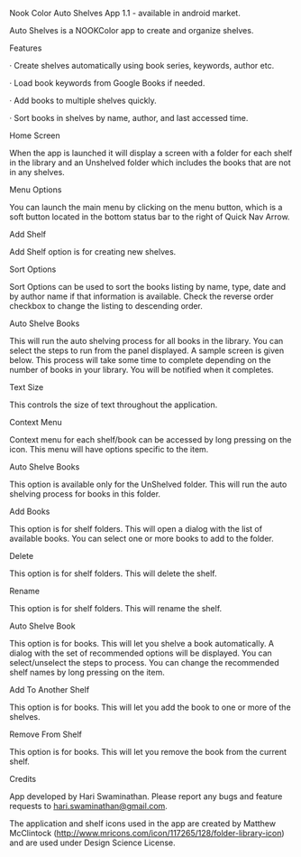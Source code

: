 Nook Color Auto Shelves App 1.1 - available in android market.

Auto Shelves is a NOOKColor app to create and organize shelves.

Features

·       Create shelves automatically using book series, keywords, author etc.

·       Load book keywords from Google Books if needed.

·       Add books to multiple shelves quickly.

·       Sort books in shelves by name, author, and last accessed time.



Home Screen

When the app is launched it will display a screen with a folder for each shelf in the library and an Unshelved folder which includes the books that are not in any shelves.



Menu Options

You can launch the main menu by clicking on the menu button, which is a soft button located in the bottom status bar to the right of Quick Nav Arrow.


Add Shelf

Add Shelf option is for creating new shelves.


Sort Options

Sort Options can be used to sort the books listing by name, type, date and by author name if that information is available. Check the reverse order checkbox to change the listing to descending order.



Auto Shelve Books

This will run the auto shelving process for all books in the library. You can select the steps to run from the panel displayed. A sample screen is given below. This process will take some time to complete depending on the number of books in your library. You will be notified when it completes.


Text Size

This controls the size of text throughout the application.


Context Menu

Context menu for each shelf/book can be accessed by long pressing on the icon. This menu will have options specific to the item.

Auto Shelve Books

This option is available only for the UnShelved folder. This will run the auto shelving process for books in this folder.

Add Books

This option is for shelf folders. This will open a dialog with the list of available books. You can select one or more books to add to the folder.

Delete

This option is for shelf folders. This will delete the shelf.

Rename

This option is for shelf folders. This will rename the shelf.

Auto Shelve Book

This option is for books. This will let you shelve a book automatically. A dialog with the set of recommended options will be displayed. You can select/unselect the steps to process. You can change the recommended shelf names by long pressing on the item.

Add To Another Shelf

This option is for books. This will let you add the book to one or more of the shelves.

Remove From Shelf

This option is for books. This will let you remove the book from the current shelf.



Credits

App developed by Hari Swaminathan. Please report any bugs and feature requests to hari.swaminathan@gmail.com.

The application and shelf icons used in the app are created by Matthew McClintock (http://www.mricons.com/icon/117265/128/folder-library-icon) and are used under Design Science License.